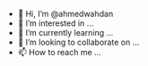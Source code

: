 - 👋 Hi, I’m @ahmedwahdan
- 👀 I’m interested in ...
- 🌱 I’m currently learning ...
- 💞️ I’m looking to collaborate on ...
- 📫 How to reach me ...

<!---
ahmedwahdan/ahmedwahdan is a ✨ special ✨ repository because its `README.md` (this file) appears on your GitHub profile.
You can click the Preview link to take a look at your changes.
--->
